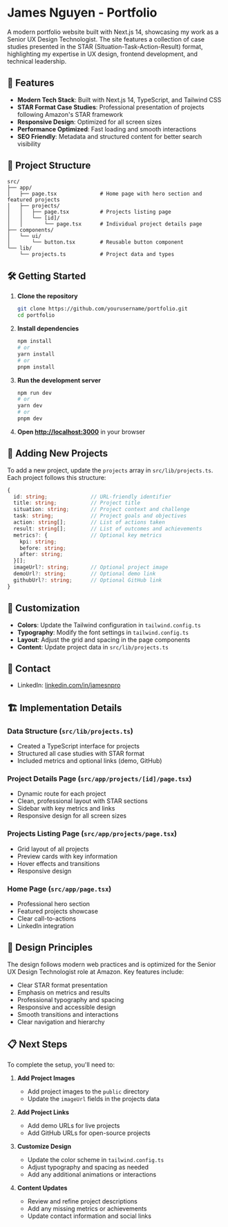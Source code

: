 # James Nguyen - Portfolio

A modern portfolio website built with Next.js 14, showcasing my work as a Senior UX Design Technologist. The site features a collection of case studies presented in the STAR (Situation-Task-Action-Result) format, highlighting my expertise in UX design, frontend development, and technical leadership.

## 🚀 Features

- **Modern Tech Stack**: Built with Next.js 14, TypeScript, and Tailwind CSS
- **STAR Format Case Studies**: Professional presentation of projects following Amazon's STAR framework
- **Responsive Design**: Optimized for all screen sizes
- **Performance Optimized**: Fast loading and smooth interactions
- **SEO Friendly**: Metadata and structured content for better search visibility

## 📁 Project Structure

```
src/
├── app/
│   ├── page.tsx              # Home page with hero section and featured projects
│   ├── projects/
│   │   ├── page.tsx          # Projects listing page
│   │   └── [id]/
│   │       └── page.tsx      # Individual project details page
├── components/
│   └── ui/
│       └── button.tsx        # Reusable button component
└── lib/
    └── projects.ts           # Project data and types
```

## 🛠️ Getting Started

1. **Clone the repository**

   ```bash
   git clone https://github.com/yourusername/portfolio.git
   cd portfolio
   ```

2. **Install dependencies**

   ```bash
   npm install
   # or
   yarn install
   # or
   pnpm install
   ```

3. **Run the development server**

   ```bash
   npm run dev
   # or
   yarn dev
   # or
   pnpm dev
   ```

4. **Open [http://localhost:3000](http://localhost:3000)** in your browser

## 📝 Adding New Projects

To add a new project, update the `projects` array in `src/lib/projects.ts`. Each project follows this structure:

```typescript
{
  id: string;              // URL-friendly identifier
  title: string;           // Project title
  situation: string;       // Project context and challenge
  task: string;            // Project goals and objectives
  action: string[];        // List of actions taken
  result: string[];        // List of outcomes and achievements
  metrics?: {              // Optional key metrics
    kpi: string;
    before: string;
    after: string;
  }[];
  imageUrl?: string;       // Optional project image
  demoUrl?: string;        // Optional demo link
  githubUrl?: string;      // Optional GitHub link
}
```

## 🎨 Customization

- **Colors**: Update the Tailwind configuration in `tailwind.config.ts`
- **Typography**: Modify the font settings in `tailwind.config.ts`
- **Layout**: Adjust the grid and spacing in the page components
- **Content**: Update project data in `src/lib/projects.ts`

## 📧 Contact

- LinkedIn: [linkedin.com/in/jamesnpro](https://www.linkedin.com/in/jamesnpro/)

## 🏗️ Implementation Details

### Data Structure (`src/lib/projects.ts`)

- Created a TypeScript interface for projects
- Structured all case studies with STAR format
- Included metrics and optional links (demo, GitHub)

### Project Details Page (`src/app/projects/[id]/page.tsx`)

- Dynamic route for each project
- Clean, professional layout with STAR sections
- Sidebar with key metrics and links
- Responsive design for all screen sizes

### Projects Listing Page (`src/app/projects/page.tsx`)

- Grid layout of all projects
- Preview cards with key information
- Hover effects and transitions
- Responsive design

### Home Page (`src/app/page.tsx`)

- Professional hero section
- Featured projects showcase
- Clear call-to-actions
- LinkedIn integration

## 🎯 Design Principles

The design follows modern web practices and is optimized for the Senior UX Design Technologist role at Amazon. Key features include:

- Clear STAR format presentation
- Emphasis on metrics and results
- Professional typography and spacing
- Responsive and accessible design
- Smooth transitions and interactions
- Clear navigation and hierarchy

## 📋 Next Steps

To complete the setup, you'll need to:

1. **Add Project Images**

   - Add project images to the `public` directory
   - Update the `imageUrl` fields in the projects data

2. **Add Project Links**

   - Add demo URLs for live projects
   - Add GitHub URLs for open-source projects

3. **Customize Design**

   - Update the color scheme in `tailwind.config.ts`
   - Adjust typography and spacing as needed
   - Add any additional animations or interactions

4. **Content Updates**
   - Review and refine project descriptions
   - Add any missing metrics or achievements
   - Update contact information and social links
